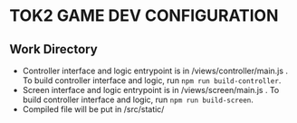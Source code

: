 # TOK2 GAME DEV CONFIGURATION

## Work Directory
* Controller interface and logic entrypoint is in /views/controller/main.js . To build controller interface and logic, run `npm run build-controller`.
* Screen interface and logic entrypoint is in /views/screen/main.js . To build controller interface and logic, run `npm run build-screen`.
* Compiled file will be put in /src/static/